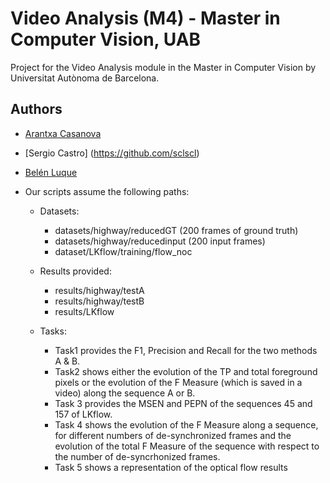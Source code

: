 # Video Analysis (M4) - Master in Computer Vision, UAB
Project for the Video Analysis module in the Master in Computer Vision by Universitat Autònoma de Barcelona. 

## Authors

- [Arantxa Casanova](https://github.com/ArantxaCasanova)
- [Sergio Castro] (https://github.com/sclscl)
- [Belén Luque](https://github.com/bluque)

- Our scripts assume the following paths:

  - Datasets:

    - datasets/highway/reducedGT (200 frames of ground truth)
    - datasets/highway/reducedinput (200 input frames) 
    - dataset/LKflow/training/flow_noc

  - Results provided:

    - results/highway/testA
    - results/highway/testB
    - results/LKflow

  - Tasks:

    - Task1 provides the F1, Precision and Recall for the two methods A & B.
    - Task2 shows either the evolution of the TP and total foreground pixels or the evolution of the F Measure (which is saved in a video) along the sequence A or B.
    - Task 3 provides the MSEN and PEPN of the sequences 45 and 157 of LKflow.
    - Task 4 shows the evolution of the F Measure along a sequence, for different numbers of de-synchronized frames and the evolution of the total F Measure of the sequence with respect to the number of de-syncrhonized frames.
    - Task 5 shows a representation of the optical flow results
